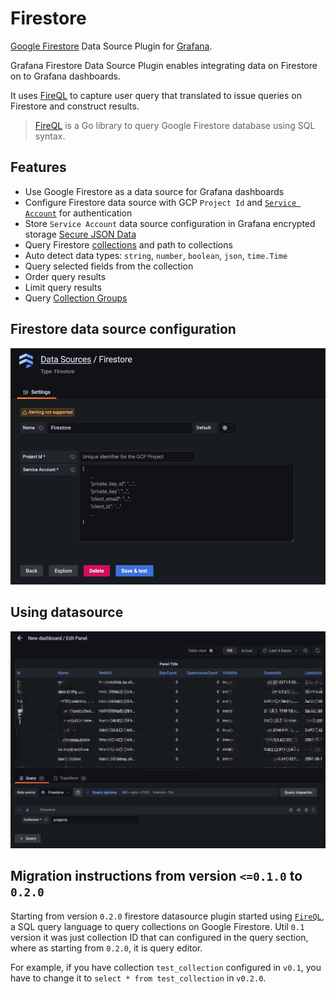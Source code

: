 # Firestore

[Google Firestore](https://cloud.google.com/firestore) Data Source Plugin for [Grafana](https://grafana.com/).

Grafana Firestore Data Source Plugin enables integrating data on Firestore on to Grafana dashboards.

It uses [FireQL](https://github.com/pgollangi/FireQL) to capture user query that translated to issue queries on Firestore and construct results.

> [FireQL](https://github.com/pgollangi/FireQL) is a Go library to query Google Firestore database using SQL syntax.

## Features
- Use Google Firestore as a data source for Grafana dashboards
- Configure Firestore data source with GCP `Project Id` and [`Service Account`](https://cloud.google.com/firestore/docs/security/iam) for authentication
- Store `Service Account` data source configuration in Grafana encrypted storage [Secure JSON Data](https://grafana.com/docs/grafana/latest/developers/plugins/create-a-grafana-plugin/extend-a-plugin/add-authentication-for-data-source-plugins/#encrypt-data-source-configuration)
- Query Firestore [collections](https://firebase.google.com/docs/firestore/data-model#collections) and path to collections
- Auto detect data types: `string`, `number`, `boolean`, `json`, `time.Time`
- Query selected fields from the collection
- Order query results
- Limit query results
- Query [Collection Groups](https://firebase.blog/posts/2019/06/understanding-collection-group-queries)


## Firestore data source configuration

![](https://raw.githubusercontent.com/pgollangi/firestore-grafana-datasource/main/src/screenshots/firestore-datasource-configuration.png)

## Using datasource 
![](https://raw.githubusercontent.com/pgollangi/firestore-grafana-datasource/main/src/screenshots/query-with-firestore-datasource.png)

## Migration instructions from version `<=0.1.0` to `0.2.0`

Starting from version `0.2.0` firestore datasource plugin started using [`FireQL`](https://github.com/pgollangi/FireQL), a SQL query language to query collections on Google Firestore. Util `0.1` version it was just collection ID that can configured in the query section, where as starting from `0.2.0`, it is query editor. 

For example, if you have collection `test_collection` configured in `v0.1`, you have to change it to `select * from test_collection` in `v0.2.0`.